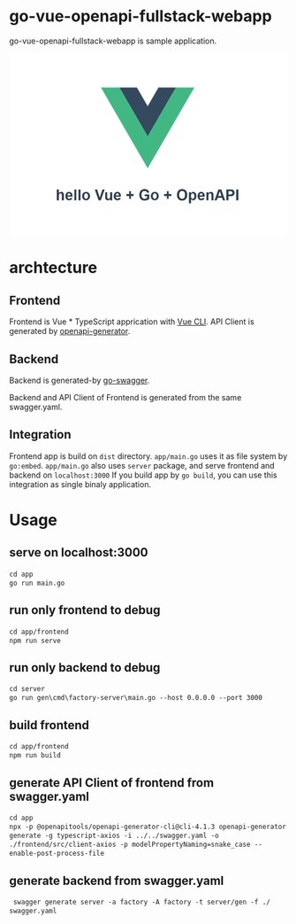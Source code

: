 # go-vue-openapi-fullstack-webapp
go-vue-openapi-fullstack-webapp is sample application.

![](image.png)

# archtecture

## Frontend

Frontend is Vue * TypeScript apprication with [Vue CLI](https://cli.vuejs.org/).
API Client is generated by [openapi-generator](https://github.com/OpenAPITools/openapi-generator).

## Backend

Backend is generated-by [go-swagger](https://github.com/go-swagger/go-swagger).

Backend and API Client of Frontend is generated from the same swagger.yaml.

## Integration

Frontend app is build on `dist` directory.
`app/main.go` uses it as file system by `go:embed`.
`app/main.go` also uses `server` package, and serve frontend and backend on `localhost:3000`
If you build app by `go build`, you can use this integration as single binaly application.

# Usage

## serve on localhost:3000

```
cd app
go run main.go
```

## run only frontend to debug

```
cd app/frontend
npm run serve
```

## run only backend to debug

```
cd server
go run gen\cmd\factory-server\main.go --host 0.0.0.0 --port 3000
```

## build frontend

```
cd app/frontend
npm run build
```

## generate API Client of frontend from swagger.yaml

```
cd app
npx -p @openapitools/openapi-generator-cli@cli-4.1.3 openapi-generator generate -g typescript-axios -i ../../swagger.yaml -o ./frontend/src/client-axios -p modelPropertyNaming=snake_case --enable-post-process-file
```

## generate backend from swagger.yaml

```
 swagger generate server -a factory -A factory -t server/gen -f ./ swagger.yaml
```


